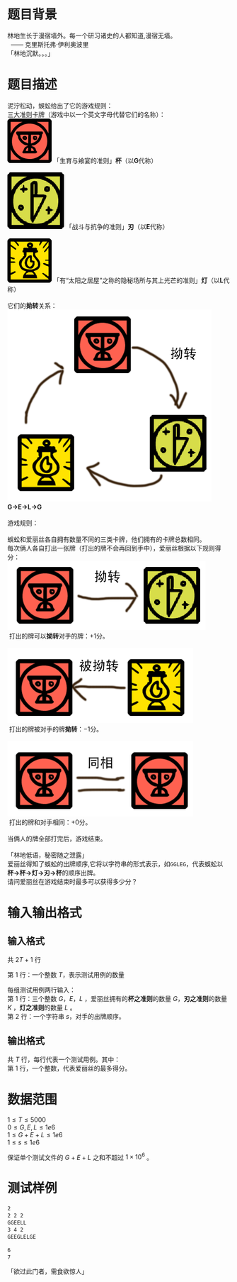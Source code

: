 # 题目背景
 林地生长于漫宿墙外。每一个研习诸史的人都知道,漫宿无墙。</br> 
    &nbsp; —— 克里斯托弗·伊利奥波里</br>
「林地沉默。。。」
# 题目描述
泥泞松动，蜈蚣给出了它的游戏规则：</br>
    三大准则卡牌（游戏中以一个英文字母代替它们的名称）：</br>
    ![alt text](素材/Grail.png)
    「生育与飨宴的准则」**杯**（以**G**代称）
    </br></br>
    ![alt text](素材/Edge1.png)
    「战斗与抗争的准则」**刃**（以**E**代称）
    </br></br>
    ![alt text](素材/Lantern.png)
    「有“太阳之居屋”之称的隐秘场所与其上光芒的准则」**灯**（以**L**代称）
    </br></br>
    它们的**拗转**关系：</br>
    ![alt text](素材/switch.png)</br>
    **G->E->L->G**
    </br></br>
    游戏规则：</br>
    </br>
    蜈蚣和爱丽丝各自拥有数量不同的三类卡牌，他们拥有的卡牌总数相同。</br>
    每次俩人各自打出一张牌（打出的牌不会再回到手中），爱丽丝根据以下规则得分：</br>
    ![alt text](素材/1.png)</br>
        &nbsp;打出的牌可以**拗转**对手的牌：$+1$分。</br></br>
    ![alt text](素材/2.png)</br>
        &nbsp;打出的牌被对手的牌**拗转**：$-1$分。</br></br>
    ![alt text](素材/3.png)</br>
        &nbsp;打出的牌和对手相同：$+0$分。</br>
    </br>
    当俩人的牌全部打完后，游戏结束。</br>
    </br>
「林地低语，秘密随之泄露」</br>
爱丽丝得知了蜈蚣的出牌顺序,它将以字符串的形式表示，如`GGLEG`，代表蜈蚣以**杯->杯->灯->刃->杯**的顺序出牌。</br>
请问爱丽丝在游戏结束时最多可以获得多少分？


# 输入输出格式

## 输入格式

共 $2T+1$ 行</br>

第 $1$ 行：一个整数 $T$，表示测试用例的数量</br>

每组测试用例两行输入：</br>
第 $1$ 行：三个整数 $G，E，L$ ，爱丽丝拥有的**杯之准则**的数量 $G$，**刃之准则**的数量 $K$ ，**灯之准则**的数量 $L$ 。</br>
第 $2$ 行：一个字符串 $s$，对手的出牌顺序。</br>

## 输出格式

共 $T$ 行，每行代表一个测试用例。其中：</br>
第 $1$ 行，一个整数，代表爱丽丝的最多得分。</br>


# 数据范围
$1 \le T \le 5000$</br>
$0 \le G,E,L \le 1e6$</br>
$1 \le G+E+L \le 1e6$</br>
$1 \le s \le 1e6$</br>

保证单个测试文件的 $G+E+L$ 之和不超过 $1×10^6$ 。

# 测试样例

```input1
2
2 2 2
GGEELL
3 4 2
GEEGLELGE
```

```output1
6
7
```




「欲过此门者，需食欲惊人」
